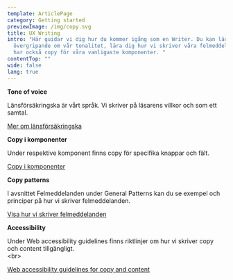 ```yaml
---
template: ArticlePage
category: Getting started
previewImage: /img/copy.svg
title: UX Writing
intro: "Här guidar vi dig hur du kommer igång som en Writer. Du kan läsa
  övergripande om vår tonalitet, lära dig hur vi skriver våra felmeddelanden. Vi
  har också copy för våra vanligaste komponenter. "
contentTop: ""
wide: false
lang: true
---
```

<div class="Callout"><strong class="Callout__title">Tone of voice </strong><p class="Callout__text">

Länsförsäkringska är vårt språk. Vi skriver på läsarens villkor och som ett samtal.
<br>

[Mer om länsförsäkringska](https://lfds.netlify.app/foundations/writing)</p></div>

<div class="Callout"><strong class="Callout__title">Copy i komponenter </strong><p class="Callout__text">

Under respektive komponent finns copy för specifika knappar och fält.
<br>

[Copy i komponenter](/components)

</p></div>

<div class="Callout"><strong class="Callout__title">Copy patterns </strong><p class="Callout__text">

I avsnittet Felmeddelanden under General Patterns kan du se exempel och principer på hur vi skriver felmeddelanden.
<br>

[Visa hur vi skriver felmeddelanden](https://lfds.netlify.app/patterns/general-patterns/writing)</p></div>

<div class="Callout"><strong class="Callout__title">Accessibility </strong><p class="Callout__text">

Under Web accessibility guidelines finns riktlinjer om hur vi skriver copy och content tillgängligt.\
<﻿br>

[Web accessibility guidelines for copy and content](/foundations/accessibility/web-accessibility-guidelines#Copy%20and%20content)

</p></div>
